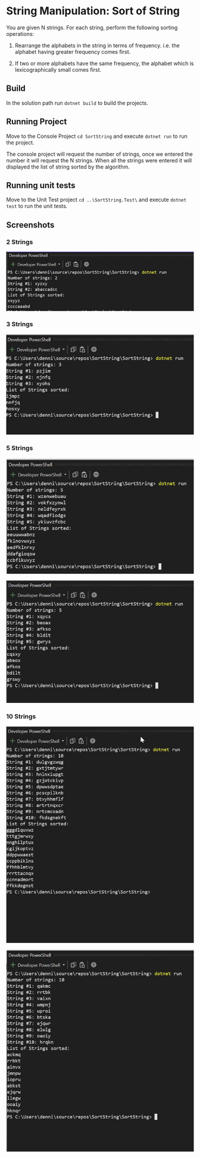 # String Manipulation: Sort of String

You are given N strings.
For each string, perform the following sorting operations:

1. Rearrange the alphabets in the string in terms of frequency. i.e. the alphabet having greater frequency comes first.

2. If two or more alphabets have the same frequency, the alphabet which is lexicographically small comes first.

## Build

In the solution path run `dotnet build` to build the projects.

## Running Project

Move to the Console Project `cd SortString` and execute `dotnet run` to run the project.

The console project will request the number of strings, once we entered the number it will request the N strings. When all the strings were entered it will displayed the list of string sorted by the algorithm.

## Running unit tests

Move to the Unit Test project `cd ..\SortString.Test\` and execute `dotnet test` to run the unit tests.

## Screenshots

### 2 Strings
![alt text](https://github.com/sergiodiaz92/SortString/blob/master/SortString-Screenshots/sc-1.png?raw=true)

### 3 Strings
![alt text](https://github.com/sergiodiaz92/SortString/blob/master/SortString-Screenshots/sc-5.png?raw=true)

### 5 Strings
![alt text](https://github.com/sergiodiaz92/SortString/blob/master/SortString-Screenshots/sc-3.png?raw=true)

![alt text](https://github.com/sergiodiaz92/SortString/blob/master/SortString-Screenshots/sc-6.png?raw=true)

### 10 Strings
![alt text](https://github.com/sergiodiaz92/SortString/blob/master/SortString-Screenshots/sc-2.png?raw=true)

![alt text](https://github.com/sergiodiaz92/SortString/blob/master/SortString-Screenshots/sc-4.png?raw=true)
